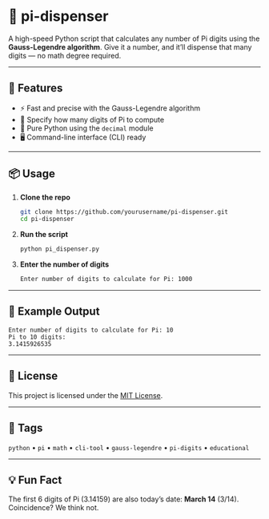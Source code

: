 # 🥧 pi-dispenser

A high-speed Python script that calculates any number of Pi digits using the **Gauss-Legendre algorithm**.
Give it a number, and it’ll dispense that many digits — no math degree required.

---

## 🚀 Features

* ⚡ Fast and precise with the Gauss-Legendre algorithm
* 🔢 Specify how many digits of Pi to compute
* 🐍 Pure Python using the `decimal` module
* 🖥️ Command-line interface (CLI) ready

---

## 📦 Usage

1. **Clone the repo**

   ```bash
   git clone https://github.com/yourusername/pi-dispenser.git
   cd pi-dispenser
   ```

2. **Run the script**

   ```bash
   python pi_dispenser.py
   ```

3. **Enter the number of digits**

   ```bash
   Enter number of digits to calculate for Pi: 1000
   ```

---

## 🧠 Example Output

```
Enter number of digits to calculate for Pi: 10  
Pi to 10 digits:  
3.1415926535
```

---

## 📄 License

This project is licensed under the [MIT License](LICENSE).

---

## 🔖 Tags

`python` • `pi` • `math` • `cli-tool` • `gauss-legendre` • `pi-digits` • `educational`

---

## 💡 Fun Fact

The first 6 digits of Pi (3.14159) are also today’s date: **March 14** (3/14). Coincidence? We think not.
